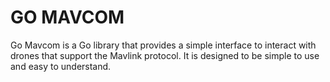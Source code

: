 # GO MAVCOM

Go Mavcom is a Go library that provides a simple interface to interact with drones that support the Mavlink protocol. It is designed to be simple to use and easy to understand.